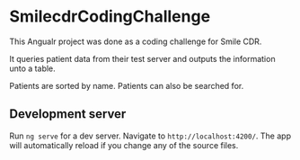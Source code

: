 # SmilecdrCodingChallenge

This Angualr project was done as a coding challenge for Smile CDR.

It queries patient data from their test server and outputs the information unto a table. 

Patients are sorted by name. Patients can also be searched for.

## Development server

Run `ng serve` for a dev server. Navigate to `http://localhost:4200/`. The app will automatically reload if you change any of the source files.
